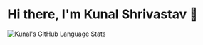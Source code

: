 # Hi there, I'm Kunal Shrivastav 👋

![Kunal's GitHub Language Stats](https://github-profile-languages.vercel.app/api/poke-key)
